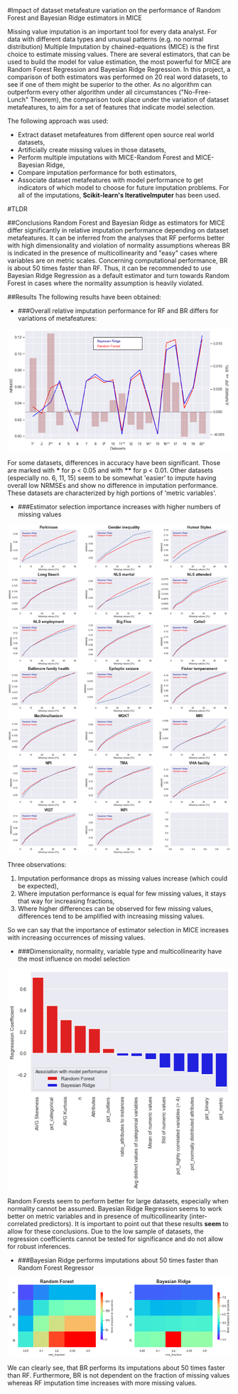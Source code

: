 #Impact of dataset metafeature variation on the performance of Random Forest and Bayesian Ridge estimators in MICE

Missing value imputation is an important tool for every data analyst. For data with different data types and unusual patterns (e.g. no normal distribution) Multiple Imputation by chained-equations (MICE) is the first choice to estimate missing values. There are several estimators, that can be used to build the model for value estimation, the most powerful for MICE are Random Forest Regression and Bayesian Ridge Regression.
In this project, a comparison of both estimators was performed on 20 real word datasets, to see if one of them might be superior to the other.
As no algorithm can outperform every other algorithm under all circumstances ("No-Free-Lunch" Theorem), the comparison took place under the variation of dataset metafeatures, to aim for a set of features that indicate model selection.

The following approach was used:
* Extract dataset metafeatures from different open source real world datasets,
* Artificially create missing values in those datasets,
* Perform multiple imputations with MICE-Random Forest and MICE-Bayesian Ridge,
* Compare imputation performance for both estimators,
* Associate dataset metafeatures with model performance to get indicators of which model to choose for future imputation problems.
For all of the imputations, __Scikit-learn's IterativeImputer__ has been used.

#TLDR

##Conclusions
Random Forest and Bayesian Ridge as estimators for MICE differ significantly in relative imputation performance depending on dataset metafeatures.
It can be inferred from the analyses that RF performs better with high dimensionality and violation of normality assumptions whereas BR is indicated in the presence of multicollinearity and "easy" cases where variables are on metric scales.
Concerning computational performance, BR is about 50 times faster than RF.
Thus, it can be recommended to use Bayesian Ridge Regression as a default estimator and turn towards Random Forest in cases where the normality assumption is heavily violated.

##Results
The following results have been obtained:
* ###Overall relative imputation performance for RF and BR differs for variations of metafeatures:
<img src='img/Overall_relative_estimator_performance.png' alt='Overall relative estimator performance' align='center'>

For some datasets, differences in accuracy have been significant. Those are marked with __*__ for p $<$ 0.05 and with __**__ for p $<$ 0.01.
Other datasets (especially no. 6, 11, 15) seem to be somewhat 'easier' to impute having overall low NRMSEs and show no difference in imputation performance.
These datasets are characterized by high portions of 'metric variables'.


* ###Estimator selection importance increases with higher numbers of missing values
<img src='img/Estimator_performance_pct_missing.png' alt='Estimator performance for pct_missing' align='center'>

Three observations:
1. Imputation performance drops as missing values increase (which could be expected),
2. Where imputation performance is equal for few missing values, it stays that way for increasing fractions,
3. Where higher differences can be observed for few missing values, differences tend to be amplified with increasing missing values.

So we can say that the importance of estimator selection in MICE increases with increasing occurrences of missing values.


* ###Dimensionality, normality, variable type and multicollinearity have the most influence on model selection
<img src='img/Estimator_selection_weights.png' alt='Estimator selection weights' align='center'>

Random Forests seem to perform better for large datasets, especially when normality cannot be assumed.
Bayesian Ridge Regression seems to work better on metric variables and in presence of multicollinearity (inter-correlated predictors).
It is important to point out that these results __seem__ to allow for these conclusions. Due to the low sample of datasets, the regression coefficients cannot be tested for significance and do not allow for robust inferences.


* ###Bayesian Ridge performs imputations about 50 times faster than Random Forest Regressor
<img src='img/Computation_time_comparison.png' alt='Computation time comparison' align='center'>

We can clearly see, that BR performs its imputations about 50 times faster than RF. Furthermore, BR is not dependent on the fraction of missing values whereas RF imputation time increases with more missing values.


```python

```
